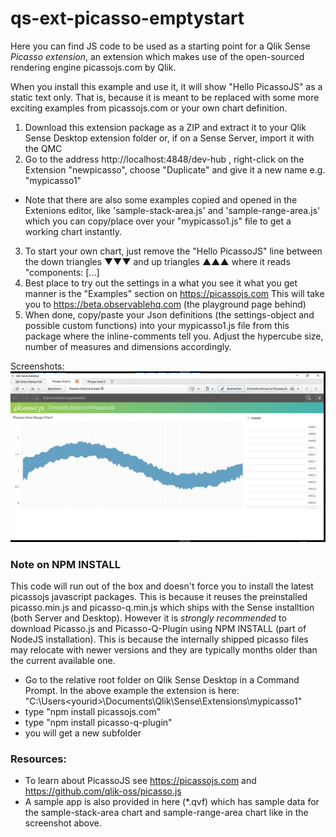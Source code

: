 # qs-ext-picasso-emptystart
Here you can find JS code to be used as a starting point for a Qlik Sense *Picasso extension*, an extension which makes use of the open-sourced rendering engine picassojs.com by Qlik.

When you install this example and use it, it will show "Hello PicassoJS" as a static text only. That is, because it is meant to be replaced with some more exciting examples from picassojs.com or your own chart definition. 

1) Download this extension package as a ZIP and extract it to your Qlik Sense Desktop extension folder or, if on a Sense Server, import it with the QMC
2) Go to the address http://localhost:4848/dev-hub , right-click on the Extension "newpicasso", choose "Duplicate" and give it a new name e.g. "mypicasso1"
* Note that there are also some examples copied and opened in the Extenions editor, like 'sample-stack-area.js' and 'sample-range-area.js' which you can copy/place over your "mypicasso1.js" file to get a working chart instantly.
3) To start your own chart, just remove the "Hello PicassoJS" line between the down triangles ▼▼▼ and up triangles ▲▲▲ where it reads "components: [...]
4) Best place to try out the settings in a what you see it what you get manner is the "Examples" section on https://picassojs.com This will take you to  https://beta.observablehq.com (the playground page behind) 
5) When done, copy/paste your Json definitions (the settings-object and possible custom functions) into your mypicasso1.js file from this package where the inline-comments tell you. Adjust the hypercube size, number of measures and dimensions accordingly.

Screenshots:
![alt text](https://raw.githubusercontent.com/ChristofSchwarz/qs-ext-picasso-emptystart/master/Screenshot.png "Screenshot")

### Note on NPM INSTALL
This code will run out of the box and doesn't force you to install the latest picassojs javascript packages. This is because it reuses the preinstalled picasso.min.js and picasso-q.min.js which ships with the Sense installtion (both Server and Desktop). However it is *strongly recommended* to download Picasso.js and Picasso-Q-Plugin using NPM INSTALL (part of NodeJS installation). This is because the internally shipped picasso files may relocate with newer versions and they are typically months older than the current available one.

* Go to the relative root folder on Qlik Sense Desktop in a Command Prompt. In the above example the extension is here: "C:\Users\<yourid>\Documents\Qlik\Sense\Extensions\mypicasso1"
* type "npm install picassojs.com"
* type "npm install picasso-q-plugin"
* you will get a new subfolder 

### Resources:
* To learn about PicassoJS see https://picassojs.com and https://github.com/qlik-oss/picasso.js
* A sample app is also provided in here (*.qvf) which has sample data for the sample-stack-area chart and sample-range-area chart like in the screenshot above.

